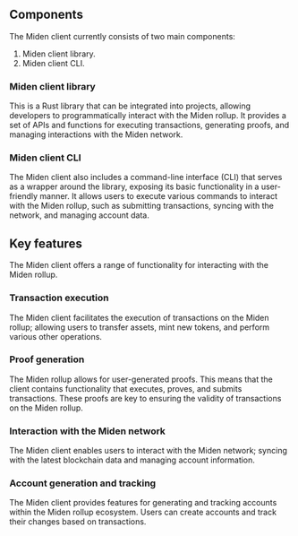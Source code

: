 ## Components

The Miden client currently consists of two main components:

1. Miden client library.
2. Miden client CLI.

### Miden client library

This is a Rust library that can be integrated into projects, allowing developers to programmatically interact with the Miden rollup. It provides a set of APIs and functions for executing transactions, generating proofs, and managing interactions with the Miden network.

### Miden client CLI 

The Miden client also includes a command-line interface (CLI) that serves as a wrapper around the library, exposing its basic functionality in a user-friendly manner. It allows users to execute various commands to interact with the Miden rollup, such as submitting transactions, syncing with the network, and managing account data.

## Key features

The Miden client offers a range of functionality for interacting with the Miden rollup.

### Transaction execution

The Miden client facilitates the execution of transactions on the Miden rollup; allowing users to transfer assets, mint new tokens, and perform various other operations.

### Proof generation

The Miden rollup allows for user-generated proofs. This means that the client contains functionality that executes, proves, and submits transactions. These proofs are key to ensuring the validity of transactions on the Miden rollup.

### Interaction with the Miden network

The Miden client enables users to interact with the Miden network; syncing with the latest blockchain data and managing account information.

### Account generation and tracking

The Miden client provides features for generating and tracking accounts within the Miden rollup ecosystem. Users can create accounts and track their changes based on transactions.
